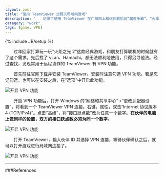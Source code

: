 ```yaml
---
layout: post
title: "使用 TeamViewer 远程玩局域网游戏"
description: "　　记录了使用 TeamViewer 在广域网上和伙伴联机玩“魔兽争霸”、“火炬之光 2”等局域网游戏的方法。"
category: "work"
tags: [game, VPN]
---
```

{% include JB/setup %}

　　过年回家打算玩一玩“火炬之光 2”这款经典游戏，和朋友打算联机的时候就有了这个需求。先后找了 vLan、Hamachi，都无法顺利地使用，只得另寻他法。经过查找，发现常用于远程协作的 TeamViewer 有 VPN 功能。

　　首先前往官网[下载](http://download.teamviewer.com/download/TeamViewer_Setup.exe)并安装 TeamViewer。安装时注意勾选 VPN 功能。若是忘记勾选，也可以在安装之后，在“选项”中开启此功能。

![开启 VPN 功能]({{site.img_path}}/teamviewer1.png)

　　开启 VPN 功能后，打开 Windows 的“网络和共享中心”→“更改适配器设置”，将看到一个 TeamViewer VPN 连接。右键，属性，双击“Internet 协议版本 4 (TCP/IPv4)”。点击“高级”，将“接口跃点数”改为任意一个数字。**在伙伴的电脑上做同样的设置，双方的接口跃点数必须为同一个数字。**

![开启 VPN 功能]({{site.img_path}}/teamviewer2.png)

　　打开 TeamViewer，输入伙伴 ID 并选择 VPN 连接，等待伙伴确认之后，就可以打开游戏进行局域网连接了。

![开启 VPN 功能]({{site.img_path}}/teamviewer3.png)

-----------------------------------------------------------------

###References


